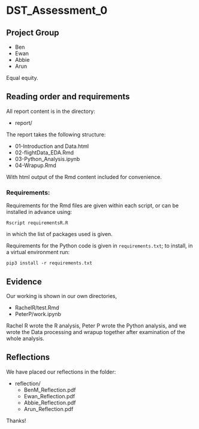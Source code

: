 # DST_Assessment_0
## Project Group

* Ben
* Ewan
* Abbie
* Arun

Equal equity.

## Reading order and requirements

All report content is in the directory:

* report/

The report takes the following structure:

* 01-Introduction and Data.html
* 02-flightData_EDA.Rmd
* 03-Python_Analysis.ipynb
* 04-Wrapup.Rmd

With html output of the Rmd content included for convenience.

### Requirements:

Requirements for the Rmd files are given within each script, or can be installed in advance using:
```{sh}
Rscript requirementsR.R
```
in which the list of packages used is given.

Requirements for the Python code is given in `requirements.txt`; to install, in a virtual environment run:

```{sh}
pip3 install -r requirements.txt
```

## Evidence

Our working is shown in our own directories,

* RachelR/test.Rmd
* PeterP/work.ipynb

Rachel R wrote the R analysis, Peter P wrote the Python analysis, and we wrote the Data processing and wrapup together after examination of the whole analysis.

## Reflections

We have placed our reflections in the folder:

* reflection/
  - BenM_Reflection.pdf
  - Ewan_Reflection.pdf
  - Abbie_Reflection.pdf
  - Arun_Reflection.pdf

Thanks!
